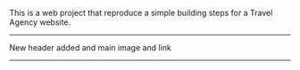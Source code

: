 This is a web project that reproduce a simple building 
steps for a Travel Agency website.
******************************************************


New header added and main image and link
****************************************